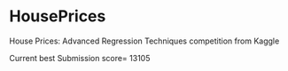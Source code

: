 # HousePrices
House Prices: Advanced Regression Techniques competition from Kaggle

Current best Submission score= 13105
